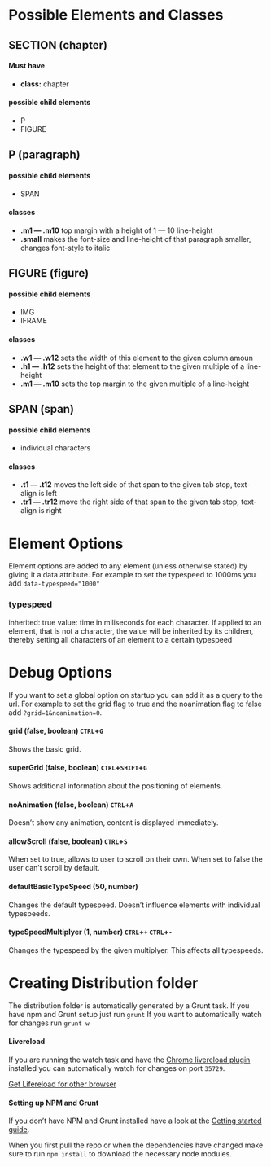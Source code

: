 Possible Elements and Classes
===============

SECTION (chapter)
----------------
#### Must have
* **class:** chapter

#### possible child elements
* P
* FIGURE

P (paragraph)
-------------
#### possible child elements
* SPAN

#### classes
* **.m1 — .m10** top margin with a height of 1 — 10 line-height
* **.small** makes the font-size and line-height of that paragraph smaller, changes font-style to italic

FIGURE (figure)
---------------
#### possible child elements
* IMG
* IFRAME

#### classes
* **.w1 — .w12** sets the width of this element to the given column amoun
* **.h1 — .h12** sets the height of that element to the given multiple of a line-height
* **.m1 — .m10** sets the top margin to the given multiple of a line-height

SPAN (span)
-----------
#### possible child elements
* individual characters

#### classes
* **.t1 — .t12** moves the left side of that span to the given tab stop, text-align is left
* **.tr1 — .tr12** move the right side of that span to the given tab stop, text-align is right

Element Options
===============
Element options are added to any element (unless otherwise stated) by giving it a data attribute. For example to set the typespeed to 1000ms you add `data-typespeed="1000"`

### typespeed
inherited: true
value: time in miliseconds for each character. If applied to an element, that is not a character, the value will be inherited by its children, thereby setting all characters of an element to a certain typespeed

Debug Options
=============

If you want to set a global option on startup you can add it as a query to the url. For example to set the grid flag to true and the noanimation flag to false add `?grid=1&noanimation=0`.

#### grid (false, boolean) `CTRL`+`G`
Shows the basic grid.

#### superGrid (false, boolean) `CTRL`+`SHIFT`+`G`
Shows additional information about the positioning of elements.

#### noAnimation (false, boolean) `CTRL`+`A`
Doesn’t show any animation, content is displayed immediately.

#### allowScroll (false, boolean) `CTRL`+`S`
When set to true, allows to user to scroll on their own. When set to false the user can’t scroll by default.

#### defaultBasicTypeSpeed (50, number)
Changes the default typespeed. Doesn’t influence elements with individual typespeeds.

#### typeSpeedMultiplyer (1, number) `CTRL`+`+` `CTRL`+`-`
Changes the typespeed by the given multiplyer. This affects all typespeeds.

Creating Distribution folder
============================

The distribution folder is automatically generated by a Grunt task. If you have npm and Grunt setup just run `grunt`
If you want to automatically watch for changes run `grunt w`

#### Livereload

If you are running the watch task and have the [Chrome livereload plugin](https://chrome.google.com/webstore/detail/livereload/) installed you can automatically watch for changes on port `35729`.

[Get Lifereload for other browser](http://livereload.com/)

#### Setting up NPM and Grunt
If you don’t have NPM and Grunt installed have a look at the [Getting started guide](http://gruntjs.com/getting-started).

When you first pull the repo or when the dependencies have changed make sure to run `npm install` to download the necessary node modules.

